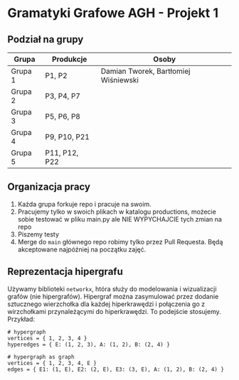# Gramatyki Grafowe AGH  - Projekt 1

## Podział na grupy

| Grupa | Produkcje | Osoby                                |
| --- | --- |--------------------------------------|
| Grupa 1 | P1, P2 | Damian Tworek, Bartłomiej Wiśniewski |
| Grupa 2 | P3, P4, P7 |                                      |
| Grupa 3 | P5, P6, P8 |                                      |
| Grupa 4 | P9, P10, P21 |                                      |
| Grupa 5 | P11, P12, P22 |                                      |

## Organizacja pracy

1. Każda grupa forkuje repo i pracuje na swoim.
2. Pracujemy tylko w swoich plikach w katalogu productions, możecie sobie testować w pliku main.py ale NIE WYPYCHAJCIE tych zmian na repo
3. Piszemy testy
4. Merge do `main` głównego repo robimy tylko przez Pull Requesta. Będą akceptowane najpóźniej na początku zajęć.


## Reprezentacja hipergrafu

Używamy biblioteki `networkx`, htóra służy do modelowania i wizualizacji grafów (nie hipergrafów).
Hipergraf można zasymulować przez dodanie sztucznego wierzchołka dla każdej hiperkrawędzi i połączenia go z wirzchołkami przynależącymi do hiperkrawędzi. To podejście stosujemy.  
Przykład:
```
# hypergraph
vertices = { 1, 2, 3, 4 }
hyperedges = { E: (1, 2, 3), A: (1, 2), B: (2, 4) }

# hypergraph as graph
vertices = { 1, 2, 3, 4, E }
edges = { E1: (1, E), E2: (2, E), E3: (3, E), A: (1, 2), B: (2, 4) }
```
